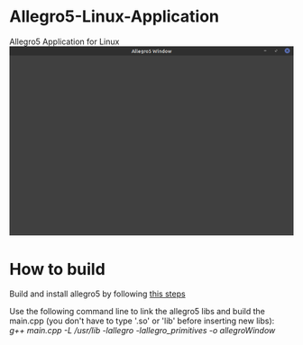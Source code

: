 # Allegro5-Linux-Application
Allegro5 Application for Linux
![alt text](https://github.com/rdbo/Allegro5-Linux-Application/blob/master/allegro5_window.png)
<h1>How to build</h1>
<p>Build and install allegro5 by following <a href="https://wiki.allegro.cc/index.php?title=Getting_Started">this steps</a></p>
<p>Use the following command line to link the allegro5 libs and build the main.cpp (you don't have to type '.so' or 'lib' before inserting new libs):</br><i>g++ main.cpp -L /usr/lib -lallegro -lallegro_primitives -o allegroWindow</i></p>
